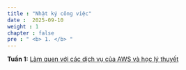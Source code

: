 ```yaml
---
title : "Nhật ký công việc"
date :  2025-09-10 
weight : 1 
chapter : false
pre : " <b> 1. </b> "
---
```

**Tuần 1:**  [Làm quen với các dịch vụ của AWS và học lý thuyết](1.1-week1/)
